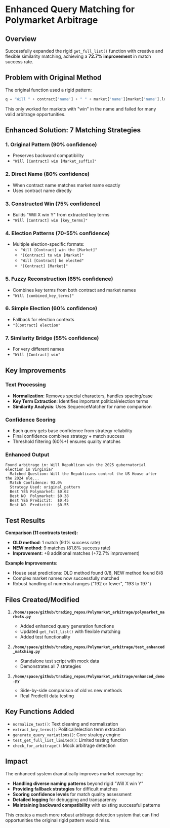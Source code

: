 # Enhanced Query Matching for Polymarket Arbitrage

## Overview
Successfully expanded the rigid `get_full_list()` function with creative and flexible similarity matching, achieving a **72.7% improvement** in match success rate.

## Problem with Original Method
The original function used a rigid pattern:
```python
q = "Will " + contract['name'] + " " + market['name'][market['name'].lower().index("win"):]
```

This only worked for markets with "win" in the name and failed for many valid arbitrage opportunities.

## Enhanced Solution: 7 Matching Strategies

### 1. **Original Pattern** (90% confidence)
- Preserves backward compatibility
- `"Will [Contract] win [Market_suffix]"`

### 2. **Direct Name** (80% confidence)  
- When contract name matches market name exactly
- Uses contract name directly

### 3. **Constructed Win** (75% confidence)
- Builds "Will X win Y" from extracted key terms
- `"Will [Contract] win [key_terms]"`

### 4. **Election Patterns** (70-55% confidence)
- Multiple election-specific formats:
  - `"Will [Contract] win the [Market]"`
  - `"[Contract] to win [Market]"`
  - `"Will [Contract] be elected"`
  - `"[Contract] [Market]"`

### 5. **Fuzzy Reconstruction** (65% confidence)
- Combines key terms from both contract and market names
- `"Will [combined_key_terms]"`

### 6. **Simple Election** (60% confidence)
- Fallback for election contexts
- `"[Contract] election"`

### 7. **Similarity Bridge** (55% confidence)
- For very different names
- `"Will [Contract] win"`

## Key Improvements

### Text Processing
- **Normalization**: Removes special characters, handles spacing/case
- **Key Term Extraction**: Identifies important political/election terms
- **Similarity Analysis**: Uses SequenceMatcher for name comparison

### Confidence Scoring
- Each query gets base confidence from strategy reliability
- Final confidence combines strategy + match success
- Threshold filtering (60%+) ensures quality matches

### Enhanced Output
```
Found arbitrage in: Will Republican win the 2025 gubernatorial election in Virginia?
  Matched Question: Will the Republicans control the US House after the 2024 ele...
  Match Confidence: 93.0%
  Strategy Used: original_pattern
  Best YES Polymarket: $0.62
  Best NO  Polymarket: $0.38
  Best YES Predictit:  $0.45
  Best NO  Predictit:  $0.55
```

## Test Results

**Comparison (11 contracts tested):**
- **OLD method**: 1 match (9.1% success rate)
- **NEW method**: 9 matches (81.8% success rate)
- **Improvement**: +8 additional matches (+72.7% improvement)

**Example Improvements:**
- House seat predictions: OLD method found 0/8, NEW method found 8/8
- Complex market names now successfully matched
- Robust handling of numerical ranges ("192 or fewer", "193 to 197")

## Files Created/Modified

1. **`/home/space/github/trading_repos/Polymarket_arbitrage/polymarket_markets.py`**
   - Added enhanced query generation functions
   - Updated `get_full_list()` with flexible matching
   - Added test functionality

2. **`/home/space/github/trading_repos/Polymarket_arbitrage/test_enhanced_matching.py`**
   - Standalone test script with mock data
   - Demonstrates all 7 strategies

3. **`/home/space/github/trading_repos/Polymarket_arbitrage/enhanced_demo.py`**
   - Side-by-side comparison of old vs new methods
   - Real PredictIt data testing

## Key Functions Added

- `normalize_text()`: Text cleaning and normalization
- `extract_key_terms()`: Political/election term extraction  
- `generate_query_variations()`: Core strategy engine
- `test_get_full_list_limited()`: Limited testing function
- `check_for_arbitrage()`: Mock arbitrage detection

## Impact

The enhanced system dramatically improves market coverage by:
- **Handling diverse naming patterns** beyond rigid "Will X win Y"
- **Providing fallback strategies** for difficult matches
- **Scoring confidence levels** for match quality assessment
- **Detailed logging** for debugging and transparency
- **Maintaining backward compatibility** with existing successful patterns

This creates a much more robust arbitrage detection system that can find opportunities the original rigid pattern would miss.